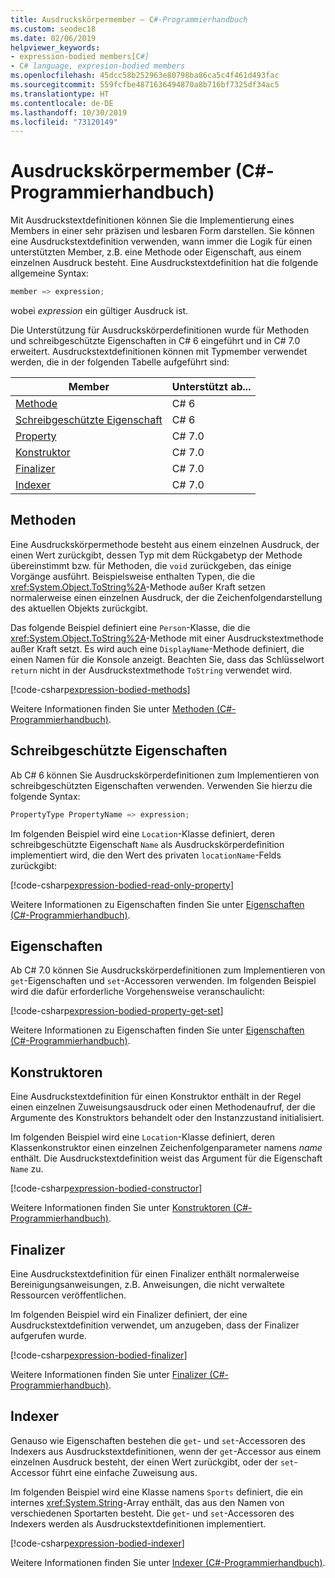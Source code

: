 ```yaml
---
title: Ausdruckskörpermember – C#-Programmierhandbuch
ms.custom: seodec18
ms.date: 02/06/2019
helpviewer_keywords:
- expression-bodied members[C#]
- C# language, expresion-bodied members
ms.openlocfilehash: 45dcc58b252963e80798ba86ca5c4f461d493fac
ms.sourcegitcommit: 559fcfbe4871636494870a8b716bf7325df34ac5
ms.translationtype: HT
ms.contentlocale: de-DE
ms.lasthandoff: 10/30/2019
ms.locfileid: "73120149"
---
```

# <a name="expression-bodied-members-c-programming-guide"></a>Ausdruckskörpermember (C#-Programmierhandbuch)

Mit Ausdruckstextdefinitionen können Sie die Implementierung eines Members in einer sehr präzisen und lesbaren Form darstellen. Sie können eine Ausdruckstextdefinition verwenden, wann immer die Logik für einen unterstützten Member, z.B. eine Methode oder Eigenschaft, aus einem einzelnen Ausdruck besteht. Eine Ausdruckstextdefinition hat die folgende allgemeine Syntax:

```csharp
member => expression;
```

wobei *expression* ein gültiger Ausdruck ist.

Die Unterstützung für Ausdruckskörperdefinitionen wurde für Methoden und schreibgeschützte Eigenschaften in C# 6 eingeführt und in C# 7.0 erweitert. Ausdruckstextdefinitionen können mit Typmember verwendet werden, die in der folgenden Tabelle aufgeführt sind:

|Member  |Unterstützt ab... |
|---------|---------|
|[Methode](#methods)  |C# 6 |
|[Schreibgeschützte Eigenschaft](#read-only-properties)   |C# 6  |
|[Property](#properties)  |C# 7.0 |
|[Konstruktor](#constructors)   |C# 7.0 |
|[Finalizer](#finalizers)     |C# 7.0 |
|[Indexer](#indexers)       |C# 7.0 |

## <a name="methods"></a>Methoden

Eine Ausdruckskörpermethode besteht aus einem einzelnen Ausdruck, der einen Wert zurückgibt, dessen Typ mit dem Rückgabetyp der Methode übereinstimmt bzw. für Methoden, die `void` zurückgeben, das einige Vorgänge ausführt. Beispielsweise enthalten Typen, die die <xref:System.Object.ToString%2A>-Methode außer Kraft setzen normalerweise einen einzelnen Ausdruck, der die Zeichenfolgendarstellung des aktuellen Objekts zurückgibt.

Das folgende Beispiel definiert eine `Person`-Klasse, die die <xref:System.Object.ToString%2A>-Methode mit einer Ausdruckstextmethode außer Kraft setzt. Es wird auch eine `DisplayName`-Methode definiert, die einen Namen für die Konsole anzeigt. Beachten Sie, dass das Schlüsselwort `return` nicht in der Ausdruckstextmethode `ToString` verwendet wird.

[!code-csharp[expression-bodied-methods](../../../../samples/snippets/csharp/programming-guide/classes-and-structs/expr-bodied-methods.cs)]  

Weitere Informationen finden Sie unter [Methoden (C#-Programmierhandbuch)](../classes-and-structs/methods.md).

## <a name="read-only-properties"></a>Schreibgeschützte Eigenschaften

Ab C# 6 können Sie Ausdruckskörperdefinitionen zum Implementieren von schreibgeschützten Eigenschaften verwenden. Verwenden Sie hierzu die folgende Syntax:

```csharp
PropertyType PropertyName => expression;
```

Im folgenden Beispiel wird eine `Location`-Klasse definiert, deren schreibgeschützte Eigenschaft `Name` als Ausdruckskörperdefinition implementiert wird, die den Wert des privaten `locationName`-Felds zurückgibt:

[!code-csharp[expression-bodied-read-only-property](../../../../samples/snippets/csharp/programming-guide/classes-and-structs/expr-bodied-readonly.cs#1)]  

Weitere Informationen zu Eigenschaften finden Sie unter [Eigenschaften (C#-Programmierhandbuch)](../classes-and-structs/properties.md).

## <a name="properties"></a>Eigenschaften

Ab C# 7.0 können Sie Ausdruckskörperdefinitionen zum Implementieren von `get`-Eigenschaften und `set`-Accessoren verwenden. Im folgenden Beispiel wird die dafür erforderliche Vorgehensweise veranschaulicht:

[!code-csharp[expression-bodied-property-get-set](../../../../samples/snippets/csharp/programming-guide/classes-and-structs/expr-bodied-ctor.cs#1)]

Weitere Informationen zu Eigenschaften finden Sie unter [Eigenschaften (C#-Programmierhandbuch)](../classes-and-structs/properties.md).

## <a name="constructors"></a>Konstruktoren

Eine Ausdruckstextdefinition für einen Konstruktor enthält in der Regel einen einzelnen Zuweisungsausdruck oder einen Methodenaufruf, der die Argumente des Konstruktors behandelt oder den Instanzzustand initialisiert.

Im folgenden Beispiel wird eine `Location`-Klasse definiert, deren Klassenkonstruktor einen einzelnen Zeichenfolgenparameter namens *name* enthält. Die Ausdruckstextdefinition weist das Argument für die Eigenschaft `Name` zu.

[!code-csharp[expression-bodied-constructor](../../../../samples/snippets/csharp/programming-guide/classes-and-structs/expr-bodied-ctor.cs#1)]  

Weitere Informationen finden Sie unter [Konstruktoren (C#-Programmierhandbuch)](../classes-and-structs/constructors.md).

## <a name="finalizers"></a>Finalizer

Eine Ausdruckstextdefinition für einen Finalizer enthält normalerweise Bereinigungsanweisungen, z.B. Anweisungen, die nicht verwaltete Ressourcen veröffentlichen.

Im folgenden Beispiel wird ein Finalizer definiert, der eine Ausdruckstextdefinition verwendet, um anzugeben, dass der Finalizer aufgerufen wurde.

[!code-csharp[expression-bodied-finalizer](../../../../samples/snippets/csharp/programming-guide/classes-and-structs/expr-bodied-destructor.cs#1)]  

Weitere Informationen finden Sie unter [Finalizer (C#-Programmierhandbuch)](../classes-and-structs/destructors.md).

## <a name="indexers"></a>Indexer

Genauso wie Eigenschaften bestehen die `get`- und `set`-Accessoren des Indexers aus Ausdruckstextdefinitionen, wenn der `get`-Accessor aus einem einzelnen Ausdruck besteht, der einen Wert zurückgibt, oder der `set`-Accessor führt eine einfache Zuweisung aus.

Im folgenden Beispiel wird eine Klasse namens `Sports` definiert, die ein internes <xref:System.String>-Array enthält, das aus den Namen von verschiedenen Sportarten besteht. Die `get`- und `set`-Accessoren des Indexers werden als Ausdruckstextdefinitionen implementiert.

[!code-csharp[expression-bodied-indexer](../../../../samples/snippets/csharp/programming-guide/classes-and-structs/expr-bodied-indexers.cs#1)]

Weitere Informationen finden Sie unter [Indexer (C#-Programmierhandbuch)](../indexers/index.md).
